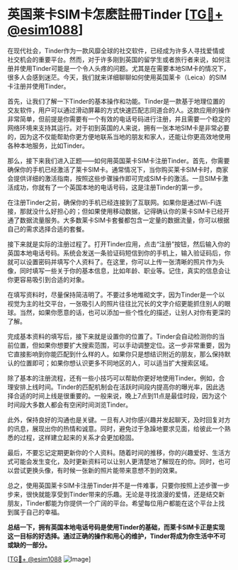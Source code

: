 # 英国莱卡SIM卡怎麽註冊Tinder [[TG💪+ @esim1088](https://t.me/s/esim1088)]

在现代社会，Tinder作为一款风靡全球的社交软件，已经成为许多人寻找爱情或社交机会的重要平台。然而，对于许多刚到英国的留学生或者旅行者来说，如何注册并使用Tinder可能是一个令人头疼的问题。尤其是在需要本地SIM卡的情况下，很多人会感到迷茫。今天，我们就来详细聊聊如何使用英国莱卡（Leica）的SIM卡注册并使用Tinder。

首先，让我们了解一下Tinder的基本操作和功能。Tinder是一款基于地理位置的交友软件，用户可以通过滑动屏幕的方式快速匹配志同道合的人。这款应用的操作非常简单，但前提是你需要有一个有效的电话号码进行注册，并且需要一个稳定的网络环境来支持其运行。对于初到英国的人来说，拥有一张本地SIM卡是非常必要的，因为这不仅能帮助你更方便地联系当地的朋友和家人，还能让你更高效地使用各种本地服务，比如Tinder。

那么，接下来我们进入正题——如何用英国莱卡SIM卡注册Tinder。首先，你需要确保你的手机已经激活了莱卡SIM卡。通常情况下，当你购买莱卡SIM卡时，商家会提供详细的激活指南，按照这些步骤操作即可完成SIM卡的激活。一旦SIM卡激活成功，你就有了一个英国本地的电话号码，这是注册Tinder的第一步。

在注册Tinder之前，确保你的手机已经连接到了互联网。如果你是通过Wi-Fi连接，那就没什么好担心的；但如果使用移动数据，记得确认你的莱卡SIM卡已经开通了数据流量服务。大多数莱卡SIM卡套餐都包含一定量的数据流量，你可以根据自己的需求选择合适的套餐。

接下来就是实际的注册过程了。打开Tinder应用，点击“注册”按钮，然后输入你的英国本地电话号码。系统会发送一条验证码短信到你的手机上，输入验证码后，你就可以设置密码并填写个人资料了。在这里，你可以上传一张清晰的照片作为头像，同时填写一些关于你的基本信息，比如年龄、职业等。记住，真实的信息会让你更容易吸引到合适的对象。

在填写资料时，尽量保持简洁明了。不要过多地堆砌文字，因为Tinder是一个以视觉为主的社交平台，一张吸引人的照片往往比冗长的文字介绍更能抓住别人的眼球。当然，如果你愿意的话，也可以添加一些个性化的描述，让别人对你有更深的了解。

完成基本资料的填写后，接下来就是设置你的位置了。Tinder会自动检测你的当前位置，但如果你想要扩大搜索范围，可以手动调整定位。这一步非常重要，因为它直接影响到你能匹配到什么样的人。如果你只是想结识附近的朋友，那么保持默认的位置即可；如果你想认识更多不同地区的人，可以适当扩大搜索区域。

除了基本的注册流程，还有一些小技巧可以帮助你更好地使用Tinder。例如，合理安排上线时间。Tinder的匹配机制会在活跃时间段内提高你的曝光率，因此选择合适的时间上线是很重要的。一般来说，晚上7点到11点是最佳时段，因为这个时间段大多数人都会有空闲时间浏览Tinder。

此外，保持良好的沟通也是关键。一旦有人对你感兴趣并发起聊天，及时回复对方的讯息，展现出你的热情和诚意。同时，避免过于急躁地要求见面，给彼此一个熟悉的过程，这样建立起来的关系才会更加稳固。

最后，不要忘记定期更新你的个人资料。随着时间的推移，你的兴趣爱好、生活方式可能会发生变化，及时更新资料可以让别人更清楚地了解现在的你。同时，也可以尝试更换头像，有时候一张新的照片能带来意想不到的效果。

总之，使用英国莱卡SIM卡注册Tinder并不是一件难事，只要你按照上述步骤一步步来，很快就能享受到Tinder带来的乐趣。无论是寻找浪漫的爱情，还是结交新朋友，Tinder都能为你提供一个广阔的平台。希望每位用户都能在这个平台上找到属于自己的幸福。

**总结一下，拥有英国本地电话号码是使用Tinder的基础，而莱卡SIM卡正是实现这一目标的好选择。通过正确的操作和用心的维护，Tinder将成为你生活中不可或缺的一部分。**

[[TG💪+ @esim1088](https://t.me/s/esim1088) ![Image](https://i.postimg.cc/4NQfJmqS/Snipaste-2025-05-13-00-14-12.png)]